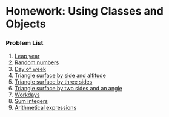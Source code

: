 Homework: Using Classes and Objects
===================================

### Problem List

1. [Leap year](./01_LeapYear)
1. [Random numbers](./02_RandomNumbers)
1. [Day of week](./03_DayOfWeek)
1. [Triangle surface by side and altitude](./04_TriangleSurfaceBySideAndAltitude)
1. [Triangle surface by three sides](./05_TriangleSurfaceByThreeSides)
1. [Triangle surface by two sides and an angle](./06_TriangleSurfaceByTwoSidesAndAnAngle)
1. [Workdays](./07_Workdays)
1. [Sum integers](./08_Sum_ntegers)
1. [Arithmetical expressions](./09_ArithmeticalExpressions)